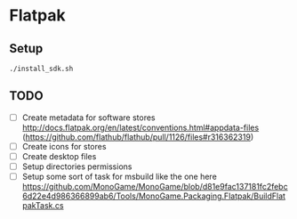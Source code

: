 # Flatpak

## Setup

`./install_sdk.sh`

## TODO
 - [ ] Create metadata for software stores http://docs.flatpak.org/en/latest/conventions.html#appdata-files (https://github.com/flathub/flathub/pull/1126/files#r316362319)
 - [ ] Create icons for stores 
 - [ ] Create desktop files
 - [ ] Setup directories permissions
 - [ ] Setup some sort of task for msbuild like the one here https://github.com/MonoGame/MonoGame/blob/d81e9fac137181fc2febc6d22e4d986366899ab6/Tools/MonoGame.Packaging.Flatpak/BuildFlatpakTask.cs
